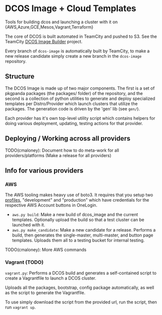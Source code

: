 # DCOS Image + Cloud Templates

Tools for building dcos and launching a cluster with it on {AWS,Azure,GCE,Mesos,Vagrant,Terraform}

The core of DCOS is built automated in TeamCity and pushed to S3. See the TeamCity
[DCOS Image Builder](https://teamcity.mesosphere.io/project.html?projectId=ClosedSource_Dcos_ImageBuilder&tab=projectOverview)
project.

Every branch of `dcos-image` is automatically built by TeamCity, to make a new
release candidate simply create a new branch in the `dcos-image` repository.

## Structure

The DCOS Image is made up of two major components. The first is a set of pkgpanda packages (the packages/ folder) of the repository, and the second is a collection of python utilities to generate and deploy specialized templates per Distro/Provider which launch clusters that utilize the packages. The generation code is driven by the 'gen' lib (see `gen/`).

Each provider has it's own top-level utility script which contains helpers for doing various deployment, updating, testing actions for that provider.

## Deploying / Working across all providers

TODO(cmaloney): Document how to do meta-work for all providers/platforms (Make a release for all providers)

## Info for various providers

### AWS

The AWS tooling makes heavy use of boto3. It requires that you setup two [profiles](http://boto3.readthedocs.org/en/latest/guide/configuration.html#configuration-files), "development" and "production" which have credentials for the respective AWS Account buttons in OneLogin.

- `aws.py build`: Make a new build of dcos_image and the current templates. Optionally upload the build so that a test cluster can be launched with it.
- `aws.py make_candidate`: Make a new candidate for a release. Performs a build, then generates the single-master, multi-master, and button page templates. Uploads them all to a testing bucket for internal testing.

TODO(cmaloney): More AWS commands

### Vagrant (TODO)

`vagrant.py`: Performs a DCOS build and generates a self-contained script to create a Vagrantfile to launch a DCOS cluster.

Uploads all the packages, bootstrap, config package automatically, as well as the script to generate the Vagrantfile.

To use simply download the script from the provided url, run the script, then run `vagrant up`.
